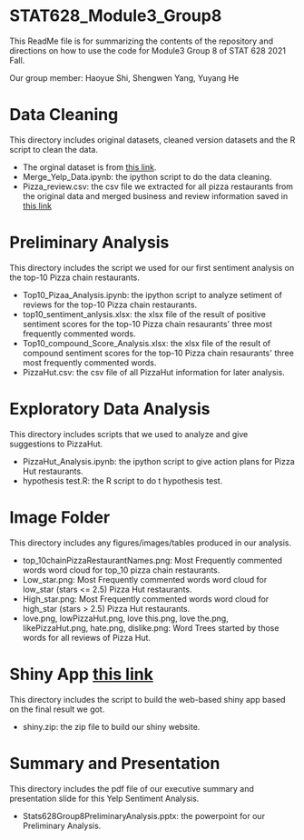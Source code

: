 # STAT628_Module3_Group8
This ReadMe file is for summarizing the contents of the repository and directions on how to use the code for Module3 Group 8 of STAT 628 2021 Fall.

Our group member: Haoyue Shi, Shengwen Yang, Yuyang He

# Data Cleaning
This directory includes original datasets, cleaned version datasets and the R script to clean the data.
* The orginal dataset is from [this link](https://uwmadison.box.com/s/8864nymigxb3r4g2u2o5s74xspsutlrd).
* Merge_Yelp_Data.ipynb: the ipython script to do the data cleaning.
* Pizza_review.csv: the csv file we extracted for all pizza restaurants from the original data and merged business and review information saved in [this link](https://uwmadison.box.com/s/hswuie092epzggiapbz65g4eakqk9cin) 

# Preliminary Analysis
This directory includes the script we used for our first sentiment analysis on the top-10 Pizza chain restaurants.
* Top10_Pizaa_Analysis.ipynb: the ipython script to analyze setiment of reviews for the top-10 Pizza chain restaurants.
* top10_sentiment_anlysis.xlsx: the xlsx file of the result of positive sentiment scores for the top-10 Pizza chain resaurants' three most frequently commented words.
* Top10_compound_Score_Analysis.xlsx: the xlsx file of the result of compound sentiment scores for the top-10 Pizza chain resaurants' three most frequently commented words.
* PizzaHut.csv: the csv file of all PizzaHut information for later analysis.


# Exploratory Data Analysis
This directory includes scripts that we used to analyze and give suggestions to PizzaHut.
* PizzaHut_Analysis.ipynb: the ipython script to give action plans for Pizza Hut restaurants.
* hypothesis test.R: the R script to do t hypothesis test.

# Image Folder
This directory includes any figures/images/tables produced in our analysis.
* top_10chainPizzaRestaurantNames.png: Most Frequently commented words word cloud for top_10 pizza chain restaurants.
* Low_star.png: Most Frequently commented words word cloud for low_star (stars <= 2.5) Pizza Hut restaurants.
* High_star.png: Most Frequently commented words word cloud for high_star (stars > 2.5) Pizza Hut restaurants.
* love.png, lowPizzaHut.png, love this.png, love the.png, likePizzaHut.png, hate.png, dislike.png: Word Trees started by those words for all reviews of Pizza Hut.

# Shiny App [this link](https://wangcongming95.shinyapps.io/PizzaHut/)
This directory includes the script to build the web-based shiny app based on the final result we got.
* shiny.zip: the zip file to build our shiny website.


# Summary and Presentation
This directory includes the pdf file of our executive summary and presentation slide for this Yelp Sentiment Analysis.
* Stats628Group8PreliminaryAnalysis.pptx: the powerpoint for our Preliminary Analysis.
